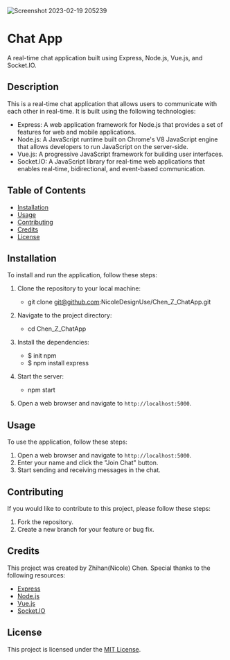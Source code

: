 ![Screenshot 2023-02-19 205239](https://user-images.githubusercontent.com/125234032/219991433-ed7dc090-91c1-438f-ba1c-fede92e97de0.png)
# Chat App

A real-time chat application built using Express, Node.js, Vue.js, and Socket.IO.

## Description

This is a real-time chat application that allows users to communicate with each other in real-time. It is built using the following technologies:

- Express: A web application framework for Node.js that provides a set of features for web and mobile applications.
- Node.js: A JavaScript runtime built on Chrome's V8 JavaScript engine that allows developers to run JavaScript on the server-side.
- Vue.js: A progressive JavaScript framework for building user interfaces.
- Socket.IO: A JavaScript library for real-time web applications that enables real-time, bidirectional, and event-based communication.

## Table of Contents

- [Installation](#installation)
- [Usage](#usage)
- [Contributing](#contributing)
- [Credits](#credits)
- [License](#license)

## Installation

To install and run the application, follow these steps:

1. Clone the repository to your local machine:
    - git clone git@github.com:NicoleDesignUse/Chen_Z_ChatApp.git

2. Navigate to the project directory:
    - cd Chen_Z_ChatApp

3. Install the dependencies:
    - $ init npm
    - $ npm install express

4. Start the server:
    - npm start

5. Open a web browser and navigate to `http://localhost:5000`.

## Usage

To use the application, follow these steps:

1. Open a web browser and navigate to `http://localhost:5000`.
2. Enter your name and click the "Join Chat" button.
3. Start sending and receiving messages in the chat.

## Contributing

If you would like to contribute to this project, please follow these steps:

1. Fork the repository.
2. Create a new branch for your feature or bug fix.

## Credits

This project was created by Zhihan(Nicole) Chen. Special thanks to the following resources:

- [Express](https://expressjs.com/)
- [Node.js](https://nodejs.org/)
- [Vue.js](https://vuejs.org/)
- [Socket.IO](https://socket.io/)

## License

This project is licensed under the [MIT License](LICENSE).
